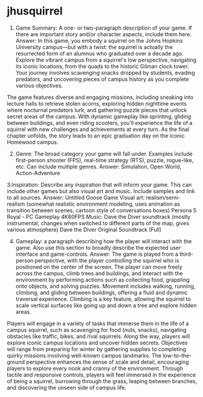 # jhusquirrel
1. Game Summary: A one- or two-paragraph description of your game. If there are important story and/or character aspects, include them here.
Answer:
In this game, you embody a squirrel on the Johns Hopkins University campus—but with a twist: the squirrel is actually the resurrected form of an alumnus who graduated over a decade ago. Explore the vibrant campus from a squirrel's low perspective, navigating its iconic locations, from the quads to the historic Gilman clock tower. Your journey involves scavenging snacks dropped by students, evading predators, and uncovering pieces of campus history as you complete various objectives.

The game features diverse and engaging missions, including sneaking into lecture halls to retrieve stolen acorns, exploring hidden nighttime events where nocturnal predators lurk, and gathering puzzle pieces that unlock secret areas of the campus. With dynamic gameplay like sprinting, gliding between buildings, and even riding scooters, you’ll experience the life of a squirrel with new challenges and achievements at every turn. As the final chapter unfolds, the story leads to an epic graduation day on the iconic Homewood campus.

2. Genre: The broad category your game will fall under. Examples include first-person shooter (FPS), real-time strategy (RTS), puzzle, rogue-like, etc. Can include multiple genres.
Answer:
Simulation, Open World, Action-Adventure

3.Inspiration: Describe any inspiration that will inform your game. This can include other games but also visual art and music. Include samples and link to all sources.
Answer:
Untitled Goose Game
Visual art: realism/semi-realism (somewhat realistic environment modeling, uses animation as transition between scenes, cartoon style of conversations boxes)
Persona 5 Royal - PC Gameplay 4K60FPS
Music: Dave the Diver soundtrack (mostly instrumental, changes when switched to different parts of the map, gives various atmosphere) 
Dave the Diver Original Soundtrack (Full)

4. Gameplay: a paragraph describing how the player will interact with the game. Also use this section to broadly describe the expected user interface and game-controls.
Answer:
The game is played from a third-person perspective, with the player controlling the squirrel who is positioned on the center of the screen. The player can move freely across the campus, climb trees and buildings, and interact with the environment by performing actions such as collecting food, grappling onto objects, and solving puzzles. Movement includes walking, running, climbing, and gliding between buildings, offering a fluid and dynamic traversal experience. Climbing is a key feature, allowing the squirrel to scale vertical surfaces like going up and down a tree and explore hidden areas.
 
Players will engage in a variety of tasks that immerse them in the life of a campus squirrel, such as scavenging for food (nuts, snacks), navigating obstacles like traffic, bikes, and rival squirrels. Along the way, players will explore iconic campus locations and uncover hidden secrets. Objectives will range from preparing for winter by gathering supplies to completing quirky missions involving well-known campus landmarks. The low-to-the-ground perspective enhances the sense of scale and detail, encouraging players to explore every nook and cranny of the environment. Through tactile and responsive controls, players will feel immersed in the experience of being a squirrel, burrowing through the grass, leaping between branches, and discovering the unseen side of campus life.
